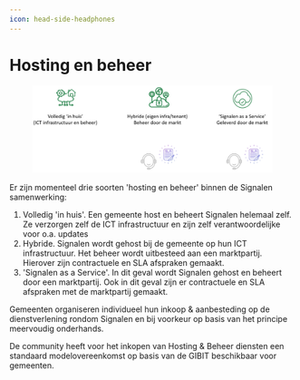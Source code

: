 ```yaml
---
icon: head-side-headphones
---
```


# Hosting en beheer

<figure><img src="../../.gitbook/assets/image (76).png" alt=""><figcaption></figcaption></figure>

Er zijn momenteel drie soorten 'hosting en beheer' binnen de Signalen samenwerking:

1. Volledig 'in huis'. Een gemeente host en beheert Signalen helemaal zelf. Ze verzorgen zelf de ICT infrastructuur en zijn zelf verantwoordelijke voor o.a. updates
2. Hybride. Signalen wordt gehost bij de gemeente op hun ICT infrastructuur. Het beheer wordt uitbesteed aan een marktpartij. Hierover zijn contractuele en SLA afspraken gemaakt.
3. 'Signalen as a Service'. In dit geval wordt Signalen gehost en beheert door een marktpartij. Ook in dit geval zijn er contractuele en SLA afspraken met de marktpartij gemaakt.

Gemeenten organiseren individueel hun inkoop & aanbesteding op de dienstverlening rondom Signalen en bij voorkeur op basis van het principe meervoudig onderhands.

De community heeft voor het inkopen van Hosting & Beheer diensten een standaard modelovereenkomst op basis van de GIBIT beschikbaar voor gemeenten.

